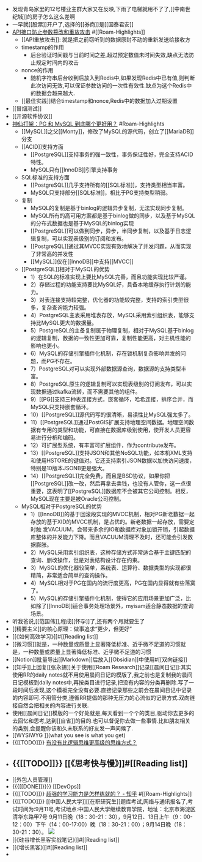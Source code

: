 - 发现青岛家里的12号楼业主群大家又在反映,下雨了电梯就用不了了,[[中南世纪城]]的房子怎么这么差啊
- 一早就[[股票]]开户了,选择的[[券商]]是[[国泰君安]]
- [API接口防止参数篡改和重放攻击](https://www.toutiao.com/a6825895919972516365/) #[[Roam-Highlights]]
    - [[API重放攻击]]: 就是把之前窃听到的数据原封不动的重新发送给接收方
    - timestamp的作用
        - 后台验证时间戳与当前时间之差,超过预定数值未时间失效,缺点无法防止规定时间内的攻击
    - nonce的作用
        - 随机字符串后台收到后放入到Redis中,如果发现Redis中已有值,则判断此次访问无效,可以保证参数访问的一次性有效性.缺点为这个Redis中的数据会越来越大.
    - [[最佳实践]]结合timestamp和nonce,Redis中的数据加入过期设置
- [[冒烟测试]]
- [[开源软件协议]]
- [神仙打架：PG 和 MySQL 到底哪个更好用？](https://www.toutiao.com/a6835793897591931400/) #Roam-Highlights
    - [[MySQL]]之父[[Monty]]，修改了MySQL的源代码，创立了[[MariaDB]]分支
    - [[ACID]]支持方面
        - [[PostgreSQL]]支持事务的强一致性，事务保证性好，完全支持ACID特性。
        - MySQL只有[[InnoDB]]引擎支持事务
    - SQL标准的支持方面
        - [[PostgreSQL]]几乎支持所有的[[SQL标准]]，支持类型相当丰富。
        - MySQL只支持部分[[SQL标准]]，相比于PG支持类型稍弱。
    - 复制
        - MySQL的复制是基于binlog的逻辑异步复制，无法实现同步复制。
        - MySQL所有的高可用方案都是基于binlog做的同步，以及基于MySQL的分布式数据也是基于MySQL的binlog实现
        - [[PostgreSQL]]可以做到同步，异步，半同步复制，以及基于日志逻辑复制，可以实现表级别的订阅和发布。
        - [[PostgreSQL]]通过其MVCC实现有效地解决了并发问题，从而实现了非常高的并发性
        - [[MySQL]]仅在[[InnoDB]]中支持[[MVCC]]
    - [[PostgreSQL]]相对于MySQL的优势
        - 1）在SQL的标准实现上要比MySQL完善，而且功能实现比较严谨。
        - 2）存储过程的功能支持要比MySQL好，具备本地缓存执行计划的能力。
        - 3）对表连接支持较完整，优化器的功能较完整，支持的索引类型很多，复杂查询能力较强。
        - 4）PostgreSQL主表采用堆表存放，MySQL采用索引组织表，能够支持比MySQL更大的数据量。
        - 5）PostgreSQL的主备复制属于物理复制，相对于MySQL基于binlog的逻辑复制，数据的一致性更加可靠，复制性能更高，对主机性能的影响也更小。
        - 6）MySQL的存储引擎插件化机制，存在锁机制复杂影响并发的问题，而PG不存在。
        - 7）PostgreSQL对可以实现外部数据源查询，数据源的支持类型丰富。
        - 8）PostgreSQL原生的逻辑复制可以实现表级别的订阅发布，可以实现数据通过kafka流转，而不需要其他的组件。
        - 9）[[PG]]支持三种表连接方式，嵌套循环，哈希连接，排序合并，而MySQL只支持嵌套循环。
        - 10）[[PostgreSQL]]源代码写的很清晰，易读性比MySQL强太多了。
        - 11）[[PostgreSQL]]通过PostGIS扩展支持地理空间数据。地理空间数据有专用的类型和功能，可直接在数据库级别使用，使开发人员更容易进行分析和编码。
        - 12）可扩展型系统，有丰富可扩展组件，作为contribute发布。
        - 13）[[PostgreSQL]]支持JSON和其他NoSQL功能，如本机XML支持和使用HSTORE的键值对。它还支持索引JSON数据以加快访问速度，特别是10版本JSONB更是强大。
        - 14）[[PostgreSQL]]完全免费，而且是BSD协议，如果你把[[PostgreSQL]]改一改，然后再拿去卖钱，也没有人管你，这一点很重要，这表明了[[PostgreSQL]]数据库不会被其它公司控制。相反，MySQL现在主要是被Oracle公司控制。
    - MySQL相对于PostgreSQL的优势
        - 1）[[InnoDB]]的基于回滚段实现的MVCC机制，相对PG新老数据一起存放的基于XID的MVCC机制，是占优的。新老数据一起存放，需要定时触 发VACUUM，会带来多余的IO和数据库对象加锁开销，引起数据库整体的并发能力下降。而且VACUUM清理不及时，还可能会引发数据膨胀。
        - 2）MySQL采用索引组织表，这种存储方式非常适合基于主键匹配的查询、删改操作，但是对表结构设计存在约束。
        - 3）MySQL的优化器较简单，系统表、运算符、数据类型的实现都很精简，非常适合简单的查询操作。
        - 4）MySQL相对于PG在国内的流行度更高，PG在国内显得就有些落寞了。
        - 5）MySQL的存储引擎插件化机制，使得它的应用场景更加广泛，比如除了[[InnoDB]]适合事务处理场景外，myisam适合静态数据的查询场景。
- 听我爸说,[[范国伟]],程成[[怀孕]]了,还有两个月就要生了
- [[精要主义]]的核心原理：做事追求“更少，但更好”
- [[《如何高效学习》]]#[[Reading list]]
- [[微习惯]]就是，一种数量或质量上显著降低标准、近乎微不足道的习惯就是，一种数量或质量上显著降低标准、近乎微不足道的习惯
- [[Notion]]批量导出[[Markdown]]后放入[[Obsidian]]中使用#[[双向链接]]
- [[知乎]]上回复[[张永锡]]关于使用[[Roam Research]]记录[[晨间日记]]:其实使用RR的daily notes就不用使用晨间日记的模版了,我之前也是复制我的晨间日记模板到daily notes中,再按类目进行记录,把没有内容的分类再删除.写了一段时间后发现,这个模板完全没有必要.直接记录那些之前会在晨间日记中记录的内容即可.不用管分类,遵循RR提倡的那种无压力的心流似的记录方式.双向链接自然会把相关的内容进行关联.
- 使用[[晨间日记]]模版的一个好处就是,每天看到一个个的类目,驱动你去更多的去回忆和思考,达到[[自省]]的目的.也可以督促你去做一些事情.比如朋友相关的类别,会提醒你该和久未联系的好友发一声问候了.
- [[WYSIWYG ]](what you see is what you get)
- {{[[TODO]]}} [有没有比逻辑思维更高级的思维方式？](https://www.zhihu.com/question/263474432/answer/562772745)
- {{[[TODO]]}} [[《思考快与慢》]]#[[Reading list]]
    - 
- [[外包人员管理]]
- {{{[[DONE]]}}}} [[DevOps]]
- {{[[TODO]]}} [超强的学习能力是怎样练就的？ - 知乎](https://www.zhihu.com/question/35103080/answer/614119072) #[[Roam-Highlights]]
- {{[[TODO]]}} [[中国人民大学]][[在职研究生]]题库考试,网络与通讯报名了,考试时间为:9月11号,考试地点:中国人民大学继续教育学院，地址：北京市海淀区清华东路甲7号
    9月11日晚（18：30-21：30），9月12日、13日上午（9：00-12：00）下午（14：00-17:00）晚（18：30-21：00）；9月14日晚（18：30-21：30）。
    ![](https://firebasestorage.googleapis.com/v0/b/firescript-577a2.appspot.com/o/imgs%2Fapp%2Flxyer%2FwQ58F3W8VX.png?alt=media&token=18106e09-ef10-4d79-9071-6dd6a75a5a75)
- [[《硅谷增长黑客实战笔记》]]#[[Reading list]]
- [[《增长黑客》]]#[[Reading list]]
- 
